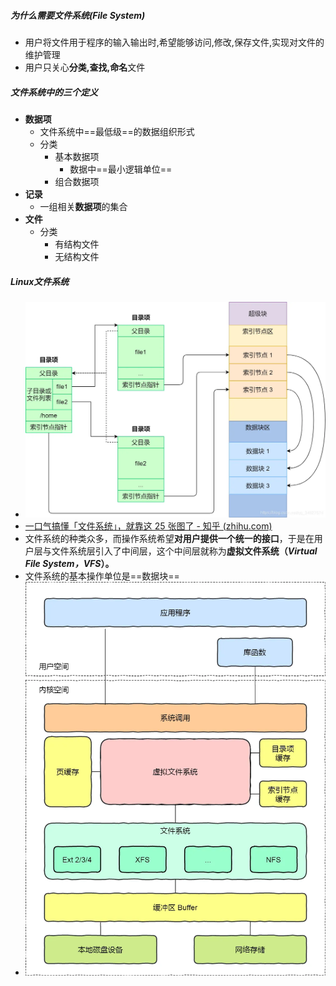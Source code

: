 ##### 为什么需要文件系统(File System)
- 用户将文件用于程序的输入输出时,希望能够访问,修改,保存文件,实现对文件的维护管理
- 用户只关心**分类,查找,命名**文件
##### 文件系统中的三个定义
- **数据项**
	- 文件系统中==最低级==的数据组织形式
	- 分类
		- 基本数据项
			- 数据中==最小逻辑单位==
		- 组合数据项
- **记录**
	- 一组相关**数据项**的集合
- **文件**
	- 分类
		- 有结构文件
		- 无结构文件

##### Linux文件系统
- ![](attachments/Pasted%20image%2020221121191157.png)
- [一口气搞懂「文件系统」，就靠这 25 张图了 - 知乎 (zhihu.com)](https://zhuanlan.zhihu.com/p/183238194)
- 文件系统的种类众多，而操作系统希望**对用户提供一个统一的接口**，于是在用户层与文件系统层引入了中间层，这个中间层就称为**虚拟文件系统（_Virtual File System，VFS_）。**
- 文件系统的基本操作单位是==数据块==
- ![](attachments/Pasted%20image%2020221121184632.png)